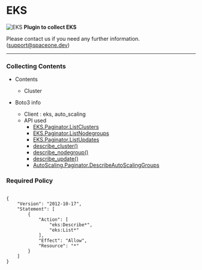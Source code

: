# EKS

![EKS](https://spaceone-custom-assets.s3.ap-northeast-2.amazonaws.com/console-assets/icons/cloud-services/aws/Amazon-Elastic-Kubernetes-Service.svg)
**Plugin to collect EKS**

Please contact us if you need any further information. (<support@spaceone.dev>)

---

### Collecting Contents

- Contents
  - Cluster
  
- Boto3 info
  - Client : eks, auto_scaling
  - API used
    - [EKS.Paginator.ListClusters](https://boto3.amazonaws.com/v1/documentation/api/latest/reference/services/eks.html#EKS.Paginator.ListClusters)
    - [EKS.Paginator.ListNodegroups](https://boto3.amazonaws.com/v1/documentation/api/latest/reference/services/eks.html#EKS.Paginator.ListNodegroups)
    - [EKS.Paginator.ListUpdates](https://boto3.amazonaws.com/v1/documentation/api/latest/reference/services/eks.html#EKS.Paginator.ListUpdates)
    - [describe_cluster()](https://boto3.amazonaws.com/v1/documentation/api/latest/reference/services/eks.html#EKS.Client.describe_cluster)
    - [describe_nodegroup()](https://boto3.amazonaws.com/v1/documentation/api/latest/reference/services/eks.html#EKS.Client.describe_nodegroup)
    - [describe_update()](https://boto3.amazonaws.com/v1/documentation/api/latest/reference/services/eks.html#EKS.Client.describe_update)
    - [AutoScaling.Paginator.DescribeAutoScalingGroups](https://boto3.amazonaws.com/v1/documentation/api/latest/reference/services/autoscaling.html#AutoScaling.Paginator.DescribeAutoScalingGroups)

### Required Policy
  
<pre>
<code>
{
    "Version": "2012-10-17",
    "Statement": [
        {
            "Action": [
                "eks:Describe*",
                "eks:List*"
            ],
            "Effect": "Allow",
            "Resource": "*"
        }
    ]
}
</code>
</pre>